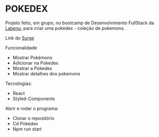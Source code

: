 # POKEDEX

Projeto feito, em grupo, no bootcamp de Desenvolvimento FullStack da [Labenu](https://www.labenu.com.br/curso), para criar uma pokedex - coleção de pokemons.

Link do [Surge](http://wwww.https://pokedex-2021.surge.sh/)

Funcionalidade
- Mostrar Pokémons
- Adicionar na Pokedex
- Mostrar a Pokedex
- Mostrar detalhes dos pokemons

Tecnologias:
- React
- Styled-Components

Abrir e rodar o programa:
- Clonar o repositório
- Cd Pokedex
- Npm run start
